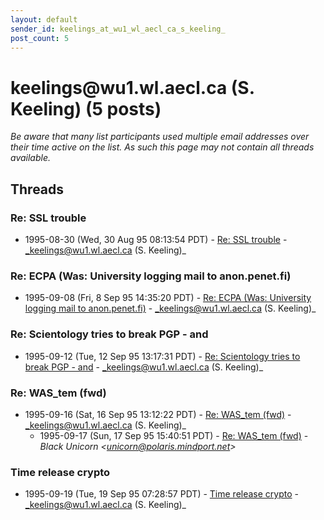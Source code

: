 ```yaml
---
layout: default
sender_id: keelings_at_wu1_wl_aecl_ca_s_keeling_
post_count: 5
---
```


# keelings<span>@</span>wu1.wl.aecl.ca (S. Keeling) (5 posts)

_Be aware that many list participants used multiple email addresses over their time active on the list. As such this page may not contain all threads available._

## Threads

### Re: SSL trouble
+ 1995-08-30 (Wed, 30 Aug 95 08:13:54 PDT) - [Re: SSL trouble](/archive/1995/08/91edca332bbc1a07f49117aaeecdb2eab7b13df08442b3aab113fecb9b51b46d) - _keelings@wu1.wl.aecl.ca (S. Keeling)_

### Re: ECPA (Was: University logging mail to anon.penet.fi)
+ 1995-09-08 (Fri, 8 Sep 95 14:35:20 PDT) - [Re: ECPA (Was: University logging mail to anon.penet.fi)](/archive/1995/09/ab3d11d3ce0be58a855e7296938ba6f7946a10cdde7997bd624ceca2132405e8) - _keelings@wu1.wl.aecl.ca (S. Keeling)_

### Re: Scientology tries to break PGP - and
+ 1995-09-12 (Tue, 12 Sep 95 13:17:31 PDT) - [Re: Scientology tries to break PGP - and](/archive/1995/09/a0ca8ac9e4f62fa7d8958b5fca863c67f49260e99a6a33c8085b350fc6ffe00d) - _keelings@wu1.wl.aecl.ca (S. Keeling)_

### Re: WAS_tem (fwd)
+ 1995-09-16 (Sat, 16 Sep 95 13:12:22 PDT) - [Re: WAS_tem (fwd)](/archive/1995/09/798f3f212a7e8a1a7333f7112f0a9f94e2cef53e738a51631a69847df26680ff) - _keelings@wu1.wl.aecl.ca (S. Keeling)_
  + 1995-09-17 (Sun, 17 Sep 95 15:40:51 PDT) - [Re: WAS_tem (fwd)](/archive/1995/09/c15d81579380af8462528c972efe42bf854c31cae694db262f4a10367ee80445) - _Black Unicorn \<unicorn@polaris.mindport.net\>_

### Time release crypto
+ 1995-09-19 (Tue, 19 Sep 95 07:28:57 PDT) - [Time release crypto](/archive/1995/09/aa30b60910b0c9c5502b446d3f30dd2783c2f4c6893da5c20a49546be06326af) - _keelings@wu1.wl.aecl.ca (S. Keeling)_

